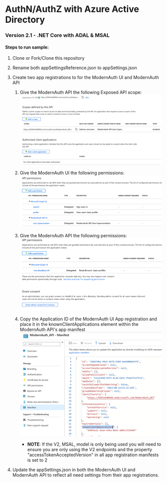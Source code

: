 # AuthN/AuthZ with Azure Active Directory

### Version 2.1 - .NET Core with ADAL & MSAL

#### Steps to run sample:

1. Clone or Fork/Clone this repository
2. Rename both appSettingsReference.json to appSettings.json
3. Create two app registrations to for the ModernAuth UI and ModernAuth API
    1. Give the ModernAuth API the following Exposed API scope:
        ![ExposeModernAuthAPI](/images/ExposeModernAuthAPI.PNG)

    2. Give the ModernAuth UI the following permissions:
        ![ModernAuthUIPermissions](/images/ModernAuthUIPermissions.PNG)

    3. Give the ModernAuth API the following permissions:
        ![ModernAuthAPIPermissions](/images/ModernAuthAPIPermissions.PNG)

    4. Copy the Application ID of the ModernAuth UI App registration and place it in the knownClientApplications element        within the ModernAuth API's app manifest
        ![KnownClientApplicationsAppManifest](/images/KnownClientApplicationsAppManifest.PNG)
        - **NOTE**: If the V2, MSAL, model is only being used you will need to ensure you are only using the V2 endpoints and the property "accessTokenAcceptedVersion" in all app registration manifests is set to 2

4. Update the appSettings.json in both the ModernAuth UI and ModernAuth API to reflect all need settings from their app registrations.
